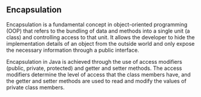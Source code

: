 ## Encapsulation

Encapsulation is a fundamental concept in object-oriented programming (OOP) that refers to the bundling of data and methods into a single unit (a class) and controlling access to that unit. It allows the developer to hide the implementation details of an object from the outside world and only expose the necessary information through a public interface.  

Encapsulation in Java is achieved through the use of access modifiers (public, private, protected) and getter and setter methods. The access modifiers determine the level of access that the class members have, and the getter and setter methods are used to read and modify the values of private class members.